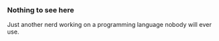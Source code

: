 ### Nothing to see here


Just another nerd working on a programming language nobody will ever use.

